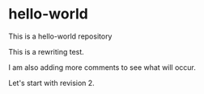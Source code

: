 # hello-world
This is a hello-world repository

This is a rewriting test.

I am also adding more comments to see what will occur.

Let's start with revision 2.
